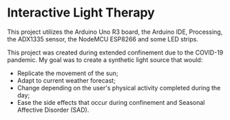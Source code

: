 # Interactive Light Therapy
This project utilizes the Arduino Uno R3 board, the Arduino IDE, Processing, the ADX1335 sensor, the NodeMCU ESP8266 and some LED strips. 

This project was created during extended confinement due to the COVID-19 pandemic. 
My goal was to create a synthetic light source that would: 
- Replicate the movement of the sun; 
- Adapt to current weather forecast; 
- Change depending on the user's physical activity completed during the day; 
- Ease the side effects that occur during confinement and Seasonal Affective Disorder (SAD).

 
